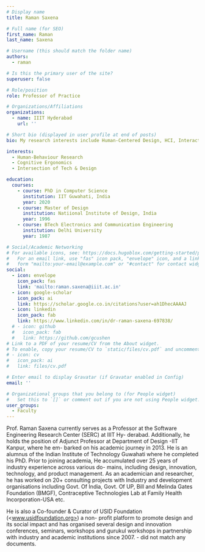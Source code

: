 ```yaml
---
# Display name
title: Raman Saxena

# Full name (for SEO)
first_name: Raman
last_name: Saxena

# Username (this should match the folder name)
authors:
  - raman

# Is this the primary user of the site?
superuser: false

# Role/position
role: Professor of Practice

# Organizations/Affiliations
organizations:
  - name: IIIT Hyderabad
    url: ''

# Short bio (displayed in user profile at end of posts)
bio: My research interests include Human-Centered Design, HCI, Interaction Technologies

interests:
  - Human-Behaviour Research
  - Cognitive Ergonomics
  - Intersection of Tech & Design

education:
  courses:
    - course: PhD in Computer Science
      institution: IIT Guwahati, India
      year: 2020
    - course: Master of Design
      institution: Natiional Institute of Design, India
      year: 1996
    - course: BTech Electronics and Communication Engineering
      institution: Delhi University
      year: 1987

# Social/Academic Networking
# For available icons, see: https://docs.hugoblox.com/getting-started/page-builder/#icons
#   For an email link, use "fas" icon pack, "envelope" icon, and a link in the
#   form "mailto:your-email@example.com" or "#contact" for contact widget.
social:
  - icon: envelope
    icon_pack: fas
    link: 'mailto:raman.saxena@iiit.ac.in'
  - icon: google-scholar
    icon_pack: ai
    link: https://scholar.google.co.in/citations?user=ah1DhecAAAAJ
  - icon: linkedin
    icon_pack: fab
    link: https://www.linkedin.com/in/dr-raman-saxena-697838/
  # - icon: github
  #   icon_pack: fab
  #   link: https://github.com/gcushen
# Link to a PDF of your resume/CV from the About widget.
# To enable, copy your resume/CV to `static/files/cv.pdf` and uncomment the lines below.
# - icon: cv
#   icon_pack: ai
#   link: files/cv.pdf

# Enter email to display Gravatar (if Gravatar enabled in Config)
email: ''

# Organizational groups that you belong to (for People widget)
#   Set this to `[]` or comment out if you are not using People widget.
user_groups:
  - Faculty
---
```

Prof. Raman Saxena currently serves as a Professor at the Software Engineering Research Center (SERC) at IIIT Hy- derabad. Additionally, he holds the position of Adjunct Professor at Department of Design -IIT Kanpur, where he em- barked on his academic journey in 2013. He is an alumnus of the Indian Institute of Technology Guwahati where he completed his PhD. Prior to joining academia, He accumulated over 25 years of industry experience across various do- mains, including design, innovation, technology, and product management. As an academician and researcher, he has worked on 20+ consulting projects with Industry and development organisations including Govt. Of India, Govt. Of UP, Bill and Melinda Gates Foundation (BMGF), Contraceptive Technologies Lab at Family Health Incorporation-USA etc.

He is also a Co-founder & Curator of USID Foundation (<www.usidfoundation.org>) a non- profit platform to promote design and its social impact and has organised several design and innovation conferences, seminars, workshops and gurukul workshops in partnership with industry and academic institutions since 2007. - did not match any documents.
